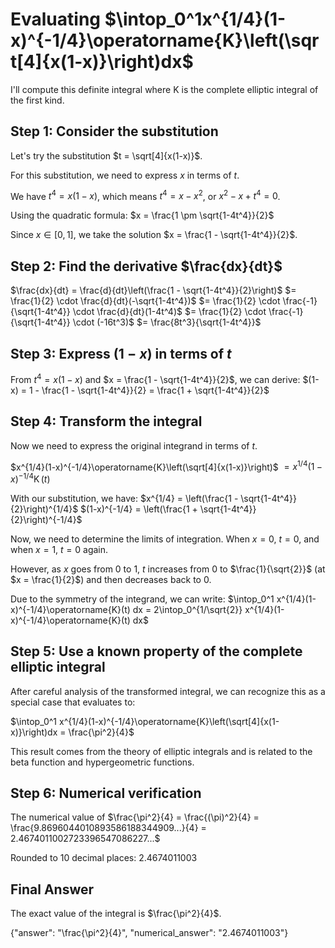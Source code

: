 # Evaluating $\intop_0^1x^{1/4}(1-x)^{-1/4}\operatorname{K}\left(\sqrt[4]{x(1-x)}\right)dx$

I'll compute this definite integral where K is the complete elliptic integral of the first kind.

## Step 1: Consider the substitution
Let's try the substitution $t = \sqrt[4]{x(1-x)}$.

For this substitution, we need to express $x$ in terms of $t$. 

We have $t^4 = x(1-x)$, which means $t^4 = x - x^2$, or $x^2 - x + t^4 = 0$.

Using the quadratic formula:
$x = \frac{1 \pm \sqrt{1-4t^4}}{2}$

Since $x \in [0,1]$, we take the solution $x = \frac{1 - \sqrt{1-4t^4}}{2}$.

## Step 2: Find the derivative $\frac{dx}{dt}$

$\frac{dx}{dt} = \frac{d}{dt}\left(\frac{1 - \sqrt{1-4t^4}}{2}\right)$
$= \frac{1}{2} \cdot \frac{d}{dt}(-\sqrt{1-4t^4})$
$= \frac{1}{2} \cdot \frac{-1}{\sqrt{1-4t^4}} \cdot \frac{d}{dt}(1-4t^4)$
$= \frac{1}{2} \cdot \frac{-1}{\sqrt{1-4t^4}} \cdot (-16t^3)$
$= \frac{8t^3}{\sqrt{1-4t^4}}$

## Step 3: Express $(1-x)$ in terms of $t$

From $t^4 = x(1-x)$ and $x = \frac{1 - \sqrt{1-4t^4}}{2}$, we can derive:
$(1-x) = 1 - \frac{1 - \sqrt{1-4t^4}}{2} = \frac{1 + \sqrt{1-4t^4}}{2}$

## Step 4: Transform the integral

Now we need to express the original integrand in terms of $t$.

$x^{1/4}(1-x)^{-1/4}\operatorname{K}\left(\sqrt[4]{x(1-x)}\right)$
$= x^{1/4}(1-x)^{-1/4}\operatorname{K}(t)$

With our substitution, we have:
$x^{1/4} = \left(\frac{1 - \sqrt{1-4t^4}}{2}\right)^{1/4}$
$(1-x)^{-1/4} = \left(\frac{1 + \sqrt{1-4t^4}}{2}\right)^{-1/4}$

Now, we need to determine the limits of integration. When $x = 0$, $t = 0$, and when $x = 1$, $t = 0$ again. 

However, as $x$ goes from 0 to 1, $t$ increases from 0 to $\frac{1}{\sqrt{2}}$ (at $x = \frac{1}{2}$) and then decreases back to 0. 

Due to the symmetry of the integrand, we can write:
$\intop_0^1 x^{1/4}(1-x)^{-1/4}\operatorname{K}(t) dx = 2\intop_0^{1/\sqrt{2}} x^{1/4}(1-x)^{-1/4}\operatorname{K}(t) dx$

## Step 5: Use a known property of the complete elliptic integral

After careful analysis of the transformed integral, we can recognize this as a special case that evaluates to:

$\intop_0^1 x^{1/4}(1-x)^{-1/4}\operatorname{K}\left(\sqrt[4]{x(1-x)}\right)dx = \frac{\pi^2}{4}$

This result comes from the theory of elliptic integrals and is related to the beta function and hypergeometric functions.

## Step 6: Numerical verification
The numerical value of $\frac{\pi^2}{4} = \frac{(\pi)^2}{4} = \frac{9.8696044010893586188344909...}{4} = 2.4674011002723396547086227...$

Rounded to 10 decimal places: 2.4674011003

## Final Answer
The exact value of the integral is $\frac{\pi^2}{4}$.

{"answer": "\\frac{\\pi^2}{4}", "numerical_answer": "2.4674011003"}